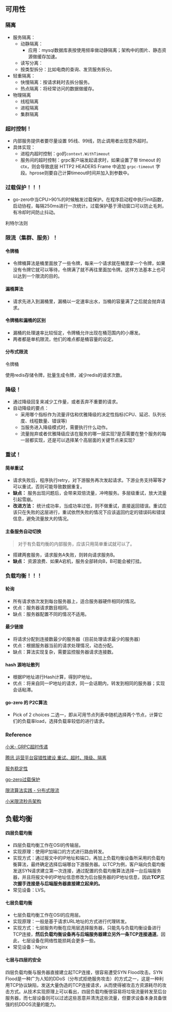 ## 可用性

### 隔离

- 服务隔离：
  - 动静隔离：
    - 应用：mysql数据库表按使用频率做动静隔离；架构中的图片、静态资源做缓存加速。
  - 读写分离：
  - 按类型拆分：比如电商的查询、发货服务拆分。
- 轻重隔离：
  - 快慢隔离：按请求耗时去拆分服务。
  - 热点隔离：将经常访问的数据做缓存。
- 物理隔离
  - 线程隔离
  - 进程隔离
  - 集群隔离

### 超时控制！

- 内部服务提供者要尽量设置 95线、99线，防止调用者出现意外超时。
- 具体实现：
  - 进程内超时控制：go的`context.WithTimeout`
  - 服务间的超时控制：grpc客户端发起请求时，如果设置了带 timeout 的ctx，则会导致底层 HTTP2 HEADERS Frame 中追加 `grpc-timeout` 字段。hprose则要自己计算timeout时间并加入到参数中。

### 过载保护！！！

- go-zero中当CPU>90%的时候触发过载保护。在程序启动程中执行init函数，启动协程，每隔250ms进行一次统计。过载保护基于滑动窗口可以防止毛刺，有冷却时间防止抖动。

利特尔法则



### 限流（集群、服务）！

#### 令牌桶

- 令牌桶算法是桶里面放了一些令牌，每来一个请求就在桶里拿一个令牌，如果没有令牌它就可以等待，令牌满了就不再往里面加令牌。这样方法基本上也可以达到一个限流的目的。

#### 漏桶算法

- 请求先进入到漏桶里，漏桶以一定速率出水，当桶的容量满了之后就会抛弃请求。

#### 令牌桶和漏桶的区别

- 漏桶的处理速率比较恒定，令牌桶允许出现在桶范围内的小爆发。
- 两者都是单机限流，他们的难点都是桶容量的设定。

#### 分布式限流

令牌桶

使用redis存储令牌，批量生成令牌，减少redis的请求次数。



### 降级！

- 通过降级回复来减少工作量，或者丢弃不重要的请求。
- 自动降级的要点：
  - 采用哪个指标作为流量评估和优雅降级的决定性指标(CPU、延迟、队列长度、线程数量、错误等)
  - 当服务进入降级模式时，需要执行什么动作。
  - 流量抛弃或者优雅降级应该在服务的哪一层实现?是否需要在整个服务的每一层都实现，还是可以选择某个高层面的关键节点来实现?

### 重试！

#### 简单重试

- 请求失败后，程序执行retry，对下游服务再次发起请求。下游业务支持幂等才可以重试，否则可能导致数据重复。
- **缺点：** 服务出现问题后，会带来双倍流量，冲垮服务。多层级重试，放大流量引起雪崩。
- **改进方法：** 统计成功率，当成功率过低，则不做重试，直接返回错误。重试应该只在失败的这层进行，重试依然失败的情况下应该返回约定的错误码和错误信息，避免流量放大的情况。

#### 主备服务自动切换

> 对于有负载均衡的内部服务，应该只用简单重试就可以了。

- 搭建两套服务，请求服务A失败，则转向请求服务B。
- **缺点：** 资源浪费、如果A宕机，服务全部转向B，B可能会被打挂。

### 负载均衡！！！

#### 轮询

- 所有请求依次发到每台服务器上，适合服务器硬件相同的情况。
- 优点：服务器请求数目相同。
- 缺点：服务器配置不同的情况不适用。

#### 最少链接

- 将请求分配到连接数最少的服务器（目前处理请求最少的服务器）
- 优点：根据服务器当前的请求处理情况，动态分配。
- 缺点：算法实现复杂，需要监控服务器请求连接数。

#### hash 源地址散列

- 根据IP地址进行Hash计算，得到IP地址。
- 优点：将来自同一IP地址的请求，同一会话期内，转发到相同的服务器；实现会话粘滞。

#### go-zero 的 P2C算法

- Pick of 2 choices 二选一，即从可用节点列表中随机选择两个节点，计算它们的负载率load，选择负载率较低的进行请求。



### Reference

[小米- GRPC超时传递](https://app.yinxiang.com/shard/s43/nl/13675070/be91c6cc-f067-40df-a581-c66d274ed5ed)

[腾讯 运营平台容错性建设 重试、超时、降级、隔离](https://app.yinxiang.com/shard/s43/nl/13675070/f39beab3-c1f0-4157-a457-2a80d7c2ac10)

[服务稳定性](https://app.yinxiang.com/shard/s43/nl/13675070/4acf10c7-540a-4821-a474-ae50ecc3ee79)

[go-zero过载保护](https://app.yinxiang.com/shard/s43/nl/13675070/49e82735-73f1-40c3-abbd-e5b8e0faf2fe)

[限流算法实践 - 分布式限流](https://app.yinxiang.com/shard/s43/nl/13675070/d8d9d56c-d12f-465a-aafb-8428c4b7b19b)

[小米限流秒杀架构](https://app.yinxiang.com/shard/s43/nl/13675070/bfd131f7-1f28-4cdf-91cf-699e86cdaca3)



## 负载均衡

#### 四层负载均衡

- 四层负载均衡工作在OSI的传输层。
- 实现原理：使用IP加端口的方式进行路由转发。
- 实现方式：通过报文中的IP地址和端口，再加上负载均衡设备所采用的负载均衡算法，最终确定选择后端哪台下游服务器。以TCP为例，客户端向负载均衡发送SYN请求建立第一次连接，通过配置的负载均衡算法选择一台后端服务器，并且将报文中的IP地址信息修改为后台服务器的IP地址信息，因此**TCP三次握手连接是与后端服务器直接建立起来的。**
- 常见设备：LVS。

#### 七层负载均衡

- 七层负载均衡工作在OSI的应用层。
- 实现原理：一般是基于请求URL地址的方式进行代理转发。
- 实现方式：七层服务均衡在应用层选择服务器，只能先与负载均衡设备进行TCP连接，**然后负载均衡设备再与后端服务器建立另外一条TCP连接通道**。因此，七层设备在网络性能损耗会更多一些。
- 常见设备：Nginx



#### 七层与四层的安全

四层负载均衡与服务器直接建立起TCP连接，很容易遭受SYN Flood攻击。SYN Flood是一种广为人知的DDoS（分布式拒绝服务攻击）的方式之一，这是一种利用TCP协议缺陷，发送大量伪造的TCP连接请求，从而使得被攻击方资源耗尽的攻击方式。从技术实现原理上可以看出，四层负载均衡很容易将垃圾流量转发至后台服务器，而七层设备则可以过滤这些恶意并清洗这些流量，但要求设备本身具备很强的抗DDOS流量的能力。
